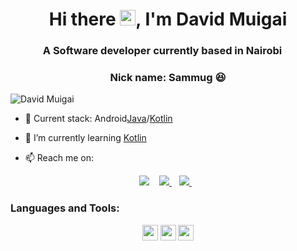 <h1 align="center">Hi there <img src="https://media.giphy.com/media/hvRJCLFzcasrR4ia7z/giphy.gif" width="25px">, I'm David Muigai</h1>
<h3 align="center">A Software developer currently based in Nairobi <img src="https://image.flaticon.com/icons/svg/630/630611.svg" width="14"/> </h3>
<h3 align="center">Nick name: Sammug 😆 </h3>
<p align="left"> <img src="https://komarev.com/ghpvc/?username=Sammug" alt="David Muigai" /> </p>


- 🔭                            Current stack: Android[Java](https://www.google.com/url?sa=t&rct=j&q=&esrc=s&source=web&cd=&cad=rja&uact=8&ved=2ahUKEwiUw464g5PxAhUVhVwKHU5dAOUQFnoECCsQAA&url=https%3A%2F%2Fwww.java.com%2F&usg=AOvVaw07au0gJtrW9kRPFYV_4HTb)/[Kotlin](https://kotlinlang.org)
- 🌱 I’m currently learning [Kotlin](https://kotlinlang.org)
    
- 📫 Reach me on: 
<p align="center"
<a href="https://twitter.com/sammug254_">
    <img src="https://img.shields.io/badge/Twitter-1DA1F2?style=for-the-badge&logo=twitter&logoColor=white" />    
  </a>&nbsp;&nbsp;
 <a href="https://linkedin.com/in/sammug254-765a20141/">
    <img src="https://img.shields.io/badge/linkedin-%230077B5.svg?&style=for-the-badge&logo=linkedin&logoColor=white" />
  </a>&nbsp;&nbsp;
  <a href="sammug95@gmail.com">
    <img src="https://img.shields.io/badge/Gmail-D14836?style=for-the-badge&logo=gmail&logoColor=white" />
  </a>&nbsp;&nbsp;
 </p>

### Languages and Tools:

<p align="center">
<img src="https://img.shields.io/badge/Kotlin-0095D5?&style=for-the-badge&logo=kotlin&logoColor=white" height="25"/>
<img src="https://img.shields.io/badge/Java-ED8B00?style=for-the-badge&logo=java&logoColor=white" height="25"/>
<img src="https://img.shields.io/badge/Android-3DDC84?style=for-the-badge&logo=android&logoColor=white" height="25"/>
</p>

<!--
**David Muigai** is a ✨ _special_ ✨ repository because its `README.md` (this file) appears on your GitHub profile.

Here are some ideas to get you started:

- 🔭 I’m currently working on ...
- 🌱 I’m currently learning ...
- 👯 I’m looking to collaborate on ...
- 🤔 I’m looking for help with ...
- 💬 Ask me about ...
- 📫 How to reach me:
- 
- 😄 Pronouns: ...
- ⚡ Fun fact: ...
-->
